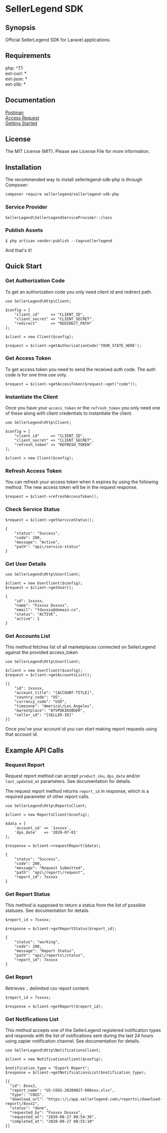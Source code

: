 # SellerLegend SDK

## Synopsis

Official SellerLegend SDK for Laravel applications.

## Requirements

php: ^7.1<br/>
ext-curl: *<br/>
ext-json: *<br/>
ext-zlib: *<br/>

## Documentation

[Postman](https://documenter.getpostman.com/view/17637582/UUxwD9Ao) <br/>
[Access Request](https://app.sellerlegend.com/account/developers) <br/>
[Getting Started](http://docs.sellerlegend.com)

## License
The MIT License (MIT). Please see License File for more information.

## Installation

The recommended way to install sellerlegend-sdk-php is through Composer:

```
composer require sellerlegend/sellerlegend-sdk-php
```

### Service Provider
```
SellerLegend\SellerLegendServiceProvider::class
```

### Publish Assets
```
$ php artisan vendor:publish --tag=sellerlegend
```
And that's it!

## Quick Start

### Get Authorization Code
To get an authorization code you only need client id and redirect path.

```
use SellerLegend\Http\Client;

$config = [
    "client_id"     => "CLIENT_ID",
    "client_secret" => "CLIENT_SECRET",
    "redirect"      => "REDIRECT_PATH"
];

$client = new Client($config);

$request = $client->getAuthorizationCode('YOUR_STATE_HERE');
```

### Get Access Token
To get access token you need to send the received auth code. The auth code is for one time use only.

```
$request = $client->getAccessToken($request->get("code"));
```

### Instantiate the Client
Once you have your `access_token` or the `refresh_token` you only need one of these along with client credentials to instantiate the client.

```
use SellerLegend\Http\Client;

$config = [
    "client_id"     => "CLIENT_ID",
    "client_secret" => "CLIENT_SECRET",
    "refresh_token" => "REFRESH_TOKEN"
];

$client = new Client($config);
```

### Refresh Access Token
You can refresh your access token when it expires by using the following method. The new access token will be in the request response.

```
$request = $client->refreshAccessToken();
```

### Check Service Status
```
$request = $client->getServiceStatus();
```
```
{
    "status": "Success",
    "code": 200,
    "message": "Active",
    "path": "api\/service-status"
}
```
### Get User Details
```
use SellerLegend\Http\UserClient;

$client = new UserClient($config);
$request = $client->getUser();
```
```
{
    "id": 1xxxxx,
    "name": "Fxxxxx Dxxxxx",
    "email": "fdxxxxx@domain.co",
    "status": "ACTIVE",
    "active": 1
}
```

### Get Accounts List
This method fetches list of all marketplaces connected on SellerLegend against the provided access_token

```
use SellerLegend\Http\UserClient;

$client = new UserClient($config);
$request = $client->getAccountsList();
```
```
[{
    "id": 1xxxxx,
    "account_title": "[ACCOUNT-TITLE]",
    "country_code": "US",
    "currency_code": "USD",
    "timezone": "America\/Los_Angeles",
    "marketplace": "ATVPDKIKX0DER",
    "seller_id": "[SELLER-ID]"
}]
```
Once you've your account id you can start making report requests using that account id.

## Example API Calls

### Request Report
Request report method can accept `product_sku`, `dps_date` and/or `last_updated_at` parameters. See documentation for details.

The request report method returns `report_id` in response, which is a required parameter of other report calls. 

```
use SellerLegend\Http\ReportsClient;

$client = new ReportsClient($config);

$data = [
    'account_id' => '1xxxxx',
    'dps_date'   => '2020-07-01'
];

$response = $client->requestReport($data);
```
```
{
    "status": "Success",
    "code": 200,
    "message": "Request Submitted",
    "path": "api\/report\/request",
    "report_id": 7xxxxx
}
```

### Get Report Status
This method is supposed to return a status from the list of possible statuses. See documentation for details.

```
$report_id = 7xxxxx;

$response = $client->getReportStatus($report_id);
```
```
{
    "status": "working",
    "code": 200,
    "message": "Report Status",
    "path": "api\/reports\/status",
    "report_id": 7xxxxx
}
```

### Get Report
Retrieves `,` delimited csv report content.

```
$report_id = 7xxxxx;

$response = $client->getReport($report_id);
```

### Get Notifications List
This method accepts one of the SellerLegend registered notification types and responds with the list of notifications sent during the last 24 hours using zapier notification channel. See documentation for details.

```
use SellerLegend\Http\NotificationsClient;

$client = new NotificationsClient($config);

$notification_type = "Export Report";
$response = $client->getNotificationsList($notification_type);
```
```
[{
  "id": 8xxx2,
  "report_name": "US-COGS-20200827-080xxx.xlsx",
  "type": "COGS",
  "download_url": "https:\/\/app.sellerlegend.com\/reports\/download-report\/8xxx2",
  "status": "done",
  "requested_by": "Fxxxxx Dxxxxx",
  "requested_at": "2020-08-27 08:54:36",
  "completed_at": "2020-08-27 08:55:10"
}]
```